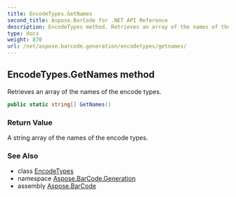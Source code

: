 ```yaml
---
title: EncodeTypes.GetNames
second_title: Aspose.BarCode for .NET API Reference
description: EncodeTypes method. Retrieves an array of the names of the encode types
type: docs
weight: 870
url: /net/aspose.barcode.generation/encodetypes/getnames/
---
```

## EncodeTypes.GetNames method

Retrieves an array of the names of the encode types.

```csharp
public static string[] GetNames()
```

### Return Value

A string array of the names of the encode types.

### See Also

* class [EncodeTypes](../)
* namespace [Aspose.BarCode.Generation](../../encodetypes/)
* assembly [Aspose.BarCode](../../../)


